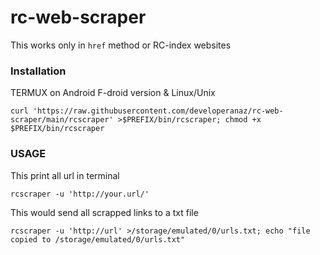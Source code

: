 # rc-web-scraper

This works only in `href` method
or
RC-index websites


### Installation 
TERMUX on Android F-droid version & Linux/Unix
``` 
curl 'https://raw.githubusercontent.com/developeranaz/rc-web-scraper/main/rcscraper' >$PREFIX/bin/rcscraper; chmod +x $PREFIX/bin/rcscraper 
```

### USAGE
This print all url in terminal
```
rcscraper -u 'http://your.url/'
```

This would send all scrapped links to a txt file

```
rcscraper -u 'http://url' >/storage/emulated/0/urls.txt; echo "file copied to /storage/emulated/0/urls.txt"
```
